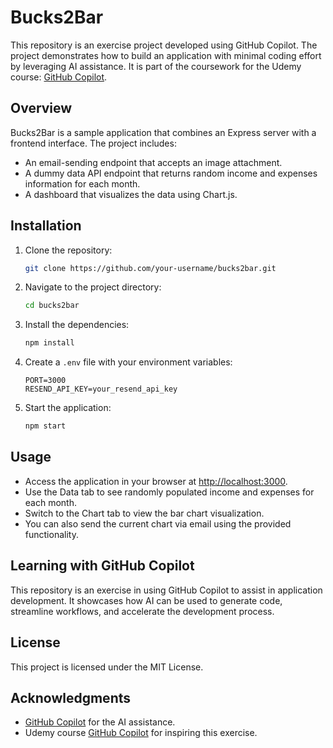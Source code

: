 # Bucks2Bar

This repository is an exercise project developed using GitHub Copilot. The project demonstrates how to build an application with minimal coding effort by leveraging AI assistance. It is part of the coursework for the Udemy course:
[GitHub Copilot](https://www.udemy.com/course/github-copilot).

## Overview

Bucks2Bar is a sample application that combines an Express server with a frontend interface. The project includes:
- An email-sending endpoint that accepts an image attachment.
- A dummy data API endpoint that returns random income and expenses information for each month.
- A dashboard that visualizes the data using Chart.js.

## Installation

1. Clone the repository:
   ```bash
   git clone https://github.com/your-username/bucks2bar.git
   ```
2. Navigate to the project directory:
   ```bash
   cd bucks2bar
   ```
3. Install the dependencies:
   ```bash
   npm install
   ```
4. Create a `.env` file with your environment variables:
   ```env
   PORT=3000
   RESEND_API_KEY=your_resend_api_key
   ```
5. Start the application:
   ```bash
   npm start
   ```

## Usage

- Access the application in your browser at [http://localhost:3000](http://localhost:3000).
- Use the Data tab to see randomly populated income and expenses for each month.
- Switch to the Chart tab to view the bar chart visualization.
- You can also send the current chart via email using the provided functionality.

## Learning with GitHub Copilot

This repository is an exercise in using GitHub Copilot to assist in application development. It showcases how AI can be used to generate code, streamline workflows, and accelerate the development process.

## License

This project is licensed under the MIT License.

## Acknowledgments

- [GitHub Copilot](https://copilot.github.com/) for the AI assistance.
- Udemy course [GitHub Copilot](https://www.udemy.com/course/github-copilot) for inspiring this exercise.
